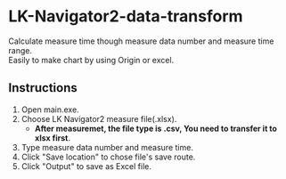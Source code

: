 # LK-Navigator2-data-transform
Calculate measure time though measure data number and measure time range. <br>
Easily to make chart by using Origin or excel.
## Instructions
1. Open main.exe.
2. Choose LK Navigator2 measure file(.xlsx).
   - **After measuremet, the file type is .csv, You need to transfer it to xlsx first**.
3. Type measure data number and measure time.
4. Click "Save location" to chose file's save route.
5. Click "Output" to save as Excel file.
